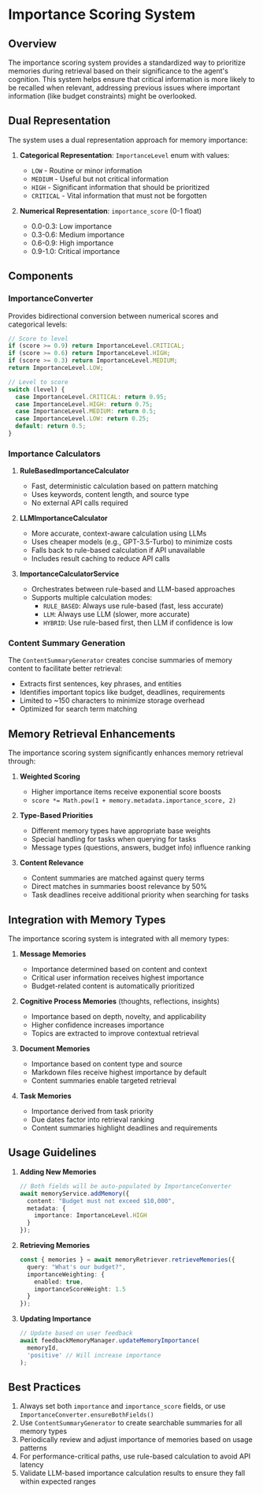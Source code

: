 # Importance Scoring System

## Overview

The importance scoring system provides a standardized way to prioritize memories during retrieval based on their significance to the agent's cognition. This system helps ensure that critical information is more likely to be recalled when relevant, addressing previous issues where important information (like budget constraints) might be overlooked.

## Dual Representation

The system uses a dual representation approach for memory importance:

1. **Categorical Representation**: `ImportanceLevel` enum with values:
   - `LOW` - Routine or minor information
   - `MEDIUM` - Useful but not critical information
   - `HIGH` - Significant information that should be prioritized
   - `CRITICAL` - Vital information that must not be forgotten

2. **Numerical Representation**: `importance_score` (0-1 float)
   - 0.0-0.3: Low importance
   - 0.3-0.6: Medium importance
   - 0.6-0.9: High importance
   - 0.9-1.0: Critical importance

## Components

### ImportanceConverter

Provides bidirectional conversion between numerical scores and categorical levels:

```typescript
// Score to level
if (score >= 0.9) return ImportanceLevel.CRITICAL;
if (score >= 0.6) return ImportanceLevel.HIGH;
if (score >= 0.3) return ImportanceLevel.MEDIUM;
return ImportanceLevel.LOW;

// Level to score
switch (level) {
  case ImportanceLevel.CRITICAL: return 0.95;
  case ImportanceLevel.HIGH: return 0.75;
  case ImportanceLevel.MEDIUM: return 0.5;
  case ImportanceLevel.LOW: return 0.25;
  default: return 0.5;
}
```

### Importance Calculators

1. **RuleBasedImportanceCalculator**
   - Fast, deterministic calculation based on pattern matching
   - Uses keywords, content length, and source type
   - No external API calls required

2. **LLMImportanceCalculator**
   - More accurate, context-aware calculation using LLMs
   - Uses cheaper models (e.g., GPT-3.5-Turbo) to minimize costs
   - Falls back to rule-based calculation if API unavailable
   - Includes result caching to reduce API calls

3. **ImportanceCalculatorService**
   - Orchestrates between rule-based and LLM-based approaches
   - Supports multiple calculation modes:
     - `RULE_BASED`: Always use rule-based (fast, less accurate)
     - `LLM`: Always use LLM (slower, more accurate)
     - `HYBRID`: Use rule-based first, then LLM if confidence is low

### Content Summary Generation

The `ContentSummaryGenerator` creates concise summaries of memory content to facilitate better retrieval:

- Extracts first sentences, key phrases, and entities
- Identifies important topics like budget, deadlines, requirements
- Limited to ~150 characters to minimize storage overhead
- Optimized for search term matching

## Memory Retrieval Enhancements

The importance scoring system significantly enhances memory retrieval through:

1. **Weighted Scoring**
   - Higher importance items receive exponential score boosts
   - `score *= Math.pow(1 + memory.metadata.importance_score, 2)`

2. **Type-Based Priorities**
   - Different memory types have appropriate base weights
   - Special handling for tasks when querying for tasks
   - Message types (questions, answers, budget info) influence ranking

3. **Content Relevance**
   - Content summaries are matched against query terms
   - Direct matches in summaries boost relevance by 50%
   - Task deadlines receive additional priority when searching for tasks

## Integration with Memory Types

The importance scoring system is integrated with all memory types:

1. **Message Memories**
   - Importance determined based on content and context
   - Critical user information receives highest importance
   - Budget-related content is automatically prioritized

2. **Cognitive Process Memories** (thoughts, reflections, insights)
   - Importance based on depth, novelty, and applicability
   - Higher confidence increases importance
   - Topics are extracted to improve contextual retrieval

3. **Document Memories**
   - Importance based on content type and source
   - Markdown files receive highest importance by default
   - Content summaries enable targeted retrieval

4. **Task Memories**
   - Importance derived from task priority
   - Due dates factor into retrieval ranking
   - Content summaries highlight deadlines and requirements

## Usage Guidelines

1. **Adding New Memories**
   ```typescript
   // Both fields will be auto-populated by ImportanceConverter
   await memoryService.addMemory({
     content: "Budget must not exceed $10,000",
     metadata: {
       importance: ImportanceLevel.HIGH
     }
   });
   ```

2. **Retrieving Memories**
   ```typescript
   const { memories } = await memoryRetriever.retrieveMemories({
     query: "What's our budget?",
     importanceWeighting: {
       enabled: true,
       importanceScoreWeight: 1.5
     }
   });
   ```

3. **Updating Importance**
   ```typescript
   // Update based on user feedback
   await feedbackMemoryManager.updateMemoryImportance(
     memoryId, 
     'positive' // Will increase importance
   );
   ```

## Best Practices

1. Always set both `importance` and `importance_score` fields, or use `ImportanceConverter.ensureBothFields()`
2. Use `ContentSummaryGenerator` to create searchable summaries for all memory types
3. Periodically review and adjust importance of memories based on usage patterns
4. For performance-critical paths, use rule-based calculation to avoid API latency
5. Validate LLM-based importance calculation results to ensure they fall within expected ranges 
